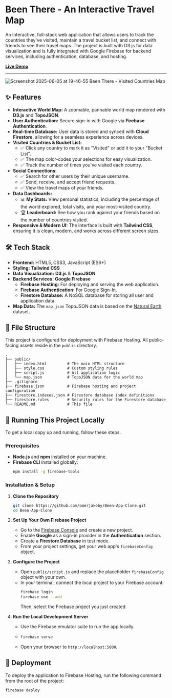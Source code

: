 # Been There - An Interactive Travel Map

An interactive, full-stack web application that allows users to track the countries they've visited, maintain a travel bucket list, and connect with friends to see their travel maps. The project is built with D3.js for data visualization and is fully integrated with Google Firebase for backend services, including authentication, database, and hosting.

**[Live Demo](https://been-app-clone.web.app/)** <!-- Replace with your Firebase hosting link! -->

---

![Screenshot 2025-06-05 at 19-46-55 Been There - Visited Countries Map](https://github.com/user-attachments/assets/e8e6bbcf-6360-4f64-8d6a-f05ad10a2d41)

## ✨ Features

*   **Interactive World Map:** A zoomable, pannable world map rendered with **D3.js** and **TopoJSON**.
*   **User Authentication:** Secure sign-in with Google via **Firebase Authentication**.
*   **Real-time Database:** User data is stored and synced with **Cloud Firestore**, allowing for a seamless experience across devices.
*   **Visited Countries & Bucket List:**
    *   ✅ Click any country to mark it as "Visited" or add it to your "Bucket List".
    *   ✅ The map color-codes your selections for easy visualization.
    *   ✅ Track the number of times you've visited each country.
*   **Social Connections:**
    *   ✅ Search for other users by their unique username.
    *   ✅ Send, receive, and accept friend requests.
    *   ✅ View the travel maps of your friends.
*   **Data Dashboards:**
    *   📊 **My Stats:** View personal statistics, including the percentage of the world explored, total visits, and your most-visited country.
    *   🏆 **Leaderboard:** See how you rank against your friends based on the number of countries visited.
*   **Responsive & Modern UI:** The interface is built with **Tailwind CSS**, ensuring it is clean, modern, and works across different screen sizes.

## 🛠️ Tech Stack

*   **Frontend:** HTML5, CSS3, JavaScript (ES6+)
*   **Styling:** **Tailwind CSS**
*   **Data Visualization:** **D3.js** & **TopoJSON**
*   **Backend Services:** **Google Firebase**
    *   **Firebase Hosting:** For deploying and serving the web application.
    *   **Firebase Authentication:** For Google Sign-In.
    *   **Firestore Database:** A NoSQL database for storing all user and application data.
*   **Map Data:** The `map.json` TopoJSON data is based on the [Natural Earth](https://www.naturalearthdata.com/) dataset.

## 📂 File Structure

This project is configured for deployment with Firebase Hosting. All public-facing assets reside in the `public` directory.

```
.
├── public/
│   ├── index.html         # The main HTML structure
│   ├── style.css          # Custom styling rules
│   ├── script.js          # All application logic
│   └── map.json           # TopoJSON data for the world map
├── .gitignore
├── firebase.json          # Firebase hosting and project configuration
├── firestore.indexes.json # Firestore database index definitions
├── firestore.rules        # Security rules for the Firestore database
└── README.md              # This file
```


## 🚀 Running This Project Locally

To get a local copy up and running, follow these steps.

### Prerequisites

*   **Node.js** and **npm** installed on your machine.
*   **Firebase CLI** installed globally:
    ```sh
    npm install -g firebase-tools
    ```

### Installation & Setup

1.  **Clone the Repository**
    ```sh
    git clone https://github.com/omerjakoby/Been-App-Clone.git
    cd Been-App-Clone
    ```

2.  **Set Up Your Own Firebase Project**
    *   Go to the [Firebase Console](https://console.firebase.google.com/) and create a new project.
    *   Enable **Google** as a sign-in provider in the **Authentication** section.
    *   Create a **Firestore Database** in test mode.
    *   From your project settings, get your web app's `firebaseConfig` object.

3.  **Configure the Project**
    *   Open `public/script.js` and replace the placeholder `firebaseConfig` object with your own.
    *   In your terminal, connect the local project to your Firebase account:
        ```sh
        firebase login
        firebase use --add
        ```
        Then, select the Firebase project you just created.

4.  **Run the Local Development Server**
    *   Use the Firebase emulator suite to run the app locally.
    *   ```sh
        firebase serve
        ```
    *   Open your browser to `http://localhost:5000`.

## 🚢 Deployment

To deploy the application to Firebase Hosting, run the following command from the root of the project:

```sh
firebase deploy
```
